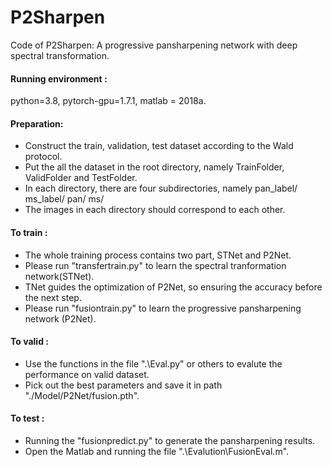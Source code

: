 # P2Sharpen  
Code of P2Sharpen: A progressive pansharpening network with deep spectral transformation.  
  
#### Running environment :<br>  

python=3.8, pytorch-gpu=1.7.1, matlab = 2018a.  
  
#### Preparation: <br>  

* Construct the train, validation, test dataset according to the Wald protocol.  <br> 
* Put the all the dataset in the root directory, namely TrainFolder, ValidFolder and TestFolder. <br>  
* In each directory, there are four subdirectories, namely pan_label/ ms_label/ pan/ ms/  <br> 
* The images in each directory should correspond to each other.  <br>

#### To train :<br>    

* The whole training process contains two part, STNet and P2Net.  <br>
* Please run "transfertrain.py" to learn the spectral tranformation network(STNet).  <br>
* TNet guides the optimization of P2Net, so ensuring the accuracy before the next step.  <br>
* Please run "fusiontrain.py" to learn the progressive pansharpening network (P2Net).  <br>

#### To valid :<br>    

* Use the functions in the file ".\Eval.py" or others to evalute the performance on valid dataset. <br>
* Pick out the best parameters and save it in path "./Model/P2Net/fusion.pth".  <br>

#### To test :<br>  

* Running the "fusionpredict.py" to generate the pansharpening results.  <br>
* Open the Matlab and running the file ".\Evalution\FusionEval.m".  <br>
